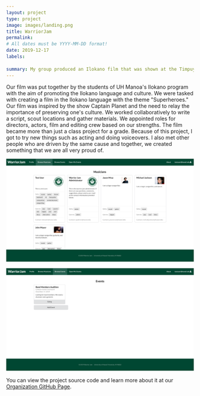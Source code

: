 ```yaml
---
layout: project
type: project
image: images/landing.png
title: WarriorJam
permalink: 
# All dates must be YYYY-MM-DD format!
date: 2019-12-17
labels:

summary: My group produced an Ilokano film that was shown at the Timpuyog Drama and Song Festival.
---
```

Our film was put together by the students of UH Manoa's Ilokano program with the aim of promoting the Ilokano language and culture. We were tasked with creating a film in the Ilokano language with the theme "Superheroes." Our film was inspired by the show Captain Planet and the need to relay the importance of preserving one's culture. We worked collaboratively to write a script, scout locations and gather materials. We appointed roles for directors, actors, film and editing crew based on our strengths. The film became more than just a class project for a grade. Because of this project, I got to try new things such as acting and doing voiceovers. I also met other people who are driven by the same cause and together, we created something that we are all very proud of.

![](images/musicians.png)

![](images/events.png)

You can view the project source code and learn more about it at our [Organization GitHub Page](https://warrior-jam.github.io./).
